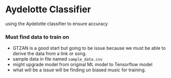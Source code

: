 # Aydelotte Classifier
using the Aydelotte classifier to ensure accuracy
### Must find data to train on
- GTZAN is a good start but going to be issue because we must be able to derive the data from a link or song.
- sample data in file named `sample_data.csv`
- might upgrade model from original ML model to Tensorflow model
- what will be a issue will be finding un biased music for training.